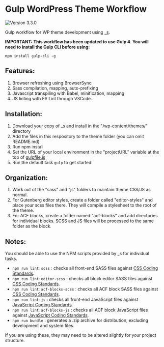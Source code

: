 # Gulp WordPress Theme Workflow

![Version 3.3.0](https://img.shields.io/badge/Version-3.3.0-brightgreen.svg)

Gulp workflow for WP theme development using [_s](http://underscores.me/).

**IMPORTANT: This workflow has been updated to use Gulp 4. You will need to install the Gulp CLI before using:**

`
npm install gulp-cli -g
`

## Features:

1. Browser refreshing using BrowserSync
2. Sass compilation, mapping, auto-prefixing
3. Javascript transpiling with Babel, minification, mapping
4. JS linting with ES Lint through VSCode.

## Installation:

1. Download your copy of _s and install in the "/wp-content/themes/" directory
2. Add the files in this respository to the theme folder (you can omit README.md)
3. Run npm install
4. Set the URL of your local environment in the "projectURL" variable at the top of [gulpfile.js](gulpfile.js)
5. Run the default task `gulp` to get started

## Organization:
1. Work out of the "sass" and "js" folders to maintain theme CSS/JS as normal.
2. For Gutenberg editor styles, create a folder called "editor-styles" and place your scss files there. They will compile a stylesheet to the root of the theme.
3. For ACF blocks, create a folder named "acf-blocks" and add directories for individual blocks. SCSS and JS files will be processed to the same folder as the block.

## Notes:
You should be able to use the NPM scripts provided by _s for individual tasks.

- `npm run lint:scss` : checks all front-end SASS files against [CSS Coding Standards](https://developer.wordpress.org/coding-standards/wordpress-coding-standards/css/).
- `npm run lint:editor-scss` : checks all block editor SASS files against [CSS Coding Standards](https://developer.wordpress.org/coding-standards/wordpress-coding-standards/css/).
- `npm run lint:acf-blocks-scss` : checks all ACF block SASS files against [CSS Coding Standards](https://developer.wordpress.org/coding-standards/wordpress-coding-standards/css/).
- `npm run lint:js` : checks all front-end JavaScript files against [JavaScript Coding Standards](https://developer.wordpress.org/coding-standards/wordpress-coding-standards/javascript/).
- `npm run lint:acf-blocks-js` : checks all ACF block JavaScript files against [JavaScript Coding Standards](https://developer.wordpress.org/coding-standards/wordpress-coding-standards/javascript/).
- `npm run bundle` : generates a .zip archive for distribution, excluding development and system files.

If you are using these, they may need to be altered slightly for your project structure.